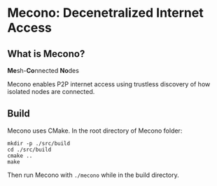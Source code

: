# Mecono: Decenetralized Internet Access

## What is Mecono?

**Me**sh-**Co**nnected **No**des

Mecono enables P2P internet access using trustless discovery of how isolated nodes are connected.

## Build
Mecono uses CMake. In the root directory of Mecono folder:
```
mkdir -p ./src/build
cd ./src/build
cmake ..
make
```

Then run Mecono with `./mecono` while in the build directory.
